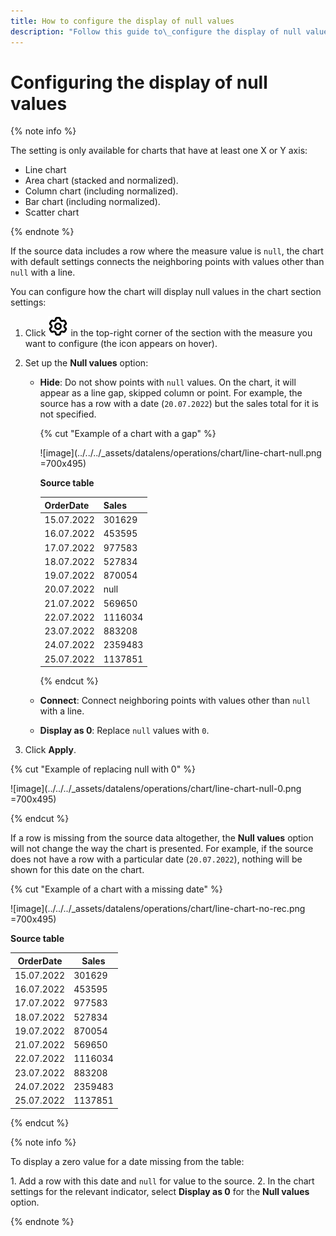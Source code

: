 ```yaml
---
title: How to configure the display of null values
description: "Follow this guide to\_configure the display of null values."
---
```


# Configuring the display of null values

{% note info %}

The setting is only available for charts that have at least one X or Y axis:

* Line chart
* Area chart (stacked and normalized).
* Column chart (including normalized).
* Bar chart (including normalized).
* Scatter chart

{% endnote %}

If the source data includes a row where the measure value is `null`, the chart with default settings connects the neighboring points with values other than `null` with a line.

You can configure how the chart will display null values in the chart section settings:

1. Click ![image](../../../_assets/console-icons/gear.svg) in the top-right corner of the section with the measure you want to configure (the icon appears on hover).
1. Set up the **Null values** option:

   * **Hide**: Do not show points with `null` values. On the chart, it will appear as a line gap, skipped column or point. For example, the source has a row with a date (`20.07.2022`) but the sales total for it is not specified.
      
     {% cut "Example of a chart with a gap" %}

     ![image](../../../_assets/datalens/operations/chart/line-chart-null.png =700x495)

     **Source table**

     | OrderDate | Sales |
     | --------- | --------- |
     | 15.07.2022 | 301629 |
     | 16.07.2022 | 453595 |
     | 17.07.2022 | 977583 |
     | 18.07.2022 | 527834 |
     | 19.07.2022 | 870054 |
     | 20.07.2022 | null |
     | 21.07.2022 | 569650 |
     | 22.07.2022 | 1116034 |
     | 23.07.2022 | 883208 |
     | 24.07.2022 | 2359483 |
     | 25.07.2022 | 1137851 |
     
     {% endcut %}

   * **Connect**: Connect neighboring points with values other than `null` with a line.
   * **Display as 0**: Replace `null` values with `0`.

1. Click **Apply**.

{% cut "Example of replacing null with 0" %}

![image](../../../_assets/datalens/operations/chart/line-chart-null-0.png =700x495)

{% endcut %}

If a row is missing from the source data altogether, the **Null values** option will not change the way the chart is presented. For example, if the source does not have a row with a particular date (`20.07.2022`), nothing will be shown for this date on the chart.

{% cut "Example of a chart with a missing date" %}

![image](../../../_assets/datalens/operations/chart/line-chart-no-rec.png =700x495)

**Source table**

| OrderDate | Sales |
| --------- | --------- |
| 15.07.2022 | 301629 |
| 16.07.2022 | 453595 |
| 17.07.2022 | 977583 |
| 18.07.2022 | 527834 |
| 19.07.2022 | 870054 |
| 21.07.2022 | 569650 |
| 22.07.2022 | 1116034 |
| 23.07.2022 | 883208 |
| 24.07.2022 | 2359483 |
| 25.07.2022 | 1137851 |

{% endcut %}

{% note info %}

To display a zero value for a date missing from the table:

1\. Add a row with this date and `null` for value to the source.
2\. In the chart settings for the relevant indicator, select **Display as 0** for the **Null values** option.

{% endnote %}
